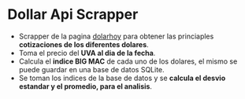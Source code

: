 # Dollar Api Scrapper

- Scrapper de la pagina [dolarhoy](https://dolarhoy.com/) para obtener las princiaples **cotizaciones de los diferentes dolares**.
- Toma el precio del **UVA al dia de la fecha**.
- Calcula el **indice BIG MAC** de cada uno de los dolares, el mismo se puede guardar en una base de datos SQLite.
- Se toman los indices de la base de datos y se **calcula el desvio estandar y el promedio, para el analisis**.
